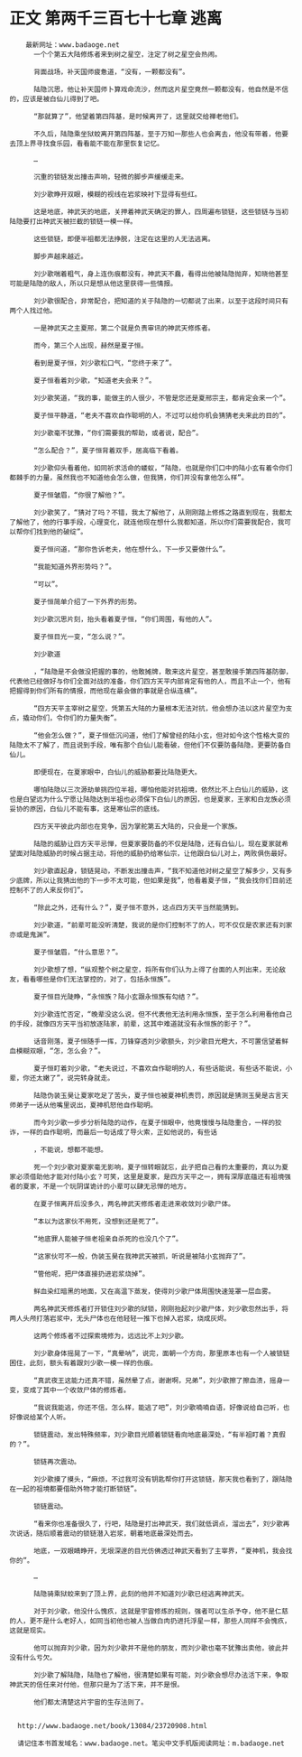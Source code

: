 # 正文 第两千三百七十七章 逃离
        最新网址：www.badaoge.net
          一个个第五大陆修炼者来到树之星空，注定了树之星空会热闹。
      
          背面战场，补天国师疲惫道，“没有，一颗都没有”。
      
          陆隐沉思，他让补天国师卜算戏命流沙，然而这片星空竟然一颗都没有，他自然是不信的，应该是被白仙儿得到了吧。
      
          “那就算了”，他望着第四阵基，是时候离开了，这里就交给禅老他们。
      
          不久后，陆隐乘坐狱蛟离开第四阵基，至于万知一那些人也会离去，他没有带着，他要去顶上界寻找食乐园，看看能不能在那里恢复记忆。
      
          …
      
          沉重的锁链发出撞击声响，轻微的脚步声缓缓走来。
      
          刘少歌睁开双眼，模糊的视线在岩浆映衬下显得有些红。
      
          这是地底，神武天的地底，关押着神武天确定的罪人，四周遍布锁链，这些锁链与当初陆隐要打出神武天被拦截的锁链一模一样。
      
          这些锁链，即便半祖都无法挣脱，注定在这里的人无法逃离。
      
          脚步声越来越近。
      
          刘少歌喘着粗气，身上连伤痕都没有，神武天不蠢，看得出他被陆隐抛弃，知晓他甚至可能是陆隐的敌人，所以只是想从他这里获得一些情报。
      
          刘少歌很配合，非常配合，把知道的关于陆隐的一切都说了出来，以至于这段时间只有两个人找过他。
      
          一是神武天之主夏邢，第二个就是负责审讯的神武天修炼者。
      
          而今，第三个人出现，赫然是夏子恒。
      
          看到是夏子恒，刘少歌松口气，“您终于来了”。
      
          夏子恒看着刘少歌，“知道老夫会来？”。
      
          刘少歌笑道，“我的事，能做主的人很少，不管是您还是夏邢宗主，都肯定会来一个”。
      
          夏子恒平静道，“老夫不喜欢自作聪明的人，不过可以给你机会猜猜老夫来此的目的”。
      
          刘少歌毫不犹豫，“你们需要我的帮助，或者说，配合”。
      
          “怎么配合？”，夏子恒背着双手，居高临下看着。
      
          刘少歌仰头看着他，如同祈求活命的蝼蚁，“陆隐，也就是你们口中的陆小玄有着令你们都棘手的力量，虽然我也不知道他会怎么做，但我猜，你们并没有拿他怎么样”。
      
          夏子恒皱眉，“你很了解他？”。
      
          刘少歌笑了，“猜对了吗？不错，我太了解他了，从刚刚踏上修炼之路直到现在，我都太了解他了，他的行事手段，心理变化，就连他现在想什么我都知道，所以你们需要我配合，我可以帮你们找到他的破绽”。
      
          夏子恒问道，“那你告诉老夫，他在想什么，下一步又要做什么”。
      
          “我能知道外界形势吗？”。
      
          “可以”。
      
          夏子恒简单介绍了一下外界的形势。
      
          刘少歌沉思片刻，抬头看着夏子恒，“你们周围，有他的人”。
      
          夏子恒目光一变，“怎么说？”。
      
          刘少歌道
      
          ，“陆隐是不会做没把握的事的，他敢摊牌，敢来这片星空，甚至敢接手第四阵基防御，代表他已经做好与你们全面对战的准备，你们四方天平内部肯定有他的人，而且不止一个，他有把握得到你们所有的情报，而他现在最会做的事就是合纵连横”。
      
          “四方天平主宰树之星空，凭第五大陆的力量根本无法对抗，他会想办法以这片星空为支点，撬动你们，令你们的力量失衡”。
      
          “他会怎么做？”，夏子恒低沉问道，他们了解曾经的陆小玄，但对如今这个性格大变的陆隐太不了解了，而且说到手段，唯有那个白仙儿能看破，但他们不仅要防备陆隐，更要防备白仙儿。
      
          即便现在，在夏家眼中，白仙儿的威胁都要比陆隐更大。
      
          哪怕陆隐以三次源劫单挑四位半祖，哪怕他能对抗祖境，依然比不上白仙儿的威胁，这也是白望远为什么宁愿让陆隐达到半祖也必须保下白仙儿的原因，也是夏家，王家和白龙族必须妥协的原因，白仙儿不能有事，这是寒仙宗的底线。
      
          四方天平彼此内部也在竞争，因为掌舵第五大陆的，只会是一个家族。
      
          陆隐的威胁让四方天平忌惮，但夏家要防备的不仅是陆隐，还有白仙儿，现在夏家就希望面对陆隐威胁的时候占据主动，将他的威胁扔给寒仙宗，让他跟白仙儿对上，两败俱伤最好。
      
          刘少歌直起身，锁链晃动，不断发出撞击声，“我不知道他对树之星空了解多少，又有多少底牌，所以让我猜出他的下一步不太可能，但如果是我”，他看着夏子恒，“我会找你们目前还控制不了的人来反你们”。
      
          “除此之外，还有什么？”，夏子恒不意外，这点四方天平当然能猜到。
      
          刘少歌道，“前辈可能没听清楚，我说的是你们控制不了的人，可不仅仅是农家还有刘家亦或是鬼渊”。
      
          夏子恒皱眉，“什么意思？”。
      
          刘少歌想了想，“纵观整个树之星空，将所有你们认为上得了台面的人列出来，无论敌友，看看哪些是你们无法掌控的，对了，包括永恒族”。
      
          夏子恒目光陡睁，“永恒族？陆小玄跟永恒族有勾结？”。
      
          刘少歌连忙否定，“晚辈没这么说，但不代表他无法利用永恒族，至于怎么利用看他自己的手段，就像四方天平当初放逐陆家，前辈，这其中难道就没有永恒族的影子？”。
      
          话音刚落，夏子恒随手一挥，刀锋穿透刘少歌额头，刘少歌目光瞪大，不可置信望着鲜血模糊双眼，“怎，怎么会？”。
      
          夏子恒盯着刘少歌，“老夫说过，不喜欢自作聪明的人，有些话能说，有些话不能说，小辈，你还太嫩了”，说完转身就走。
      
          陆隐伪装玉昊让夏家吃足了苦头，夏子恒也被夏神机责罚，原因就是猜测玉昊是古言天师弟子一话从他嘴里说出，夏神机怒他自作聪明。
      
          而今刘少歌一步步分析陆隐的动作，在夏子恒眼中，他竟慢慢与陆隐重合，一样的狡诈，一样的自作聪明，而最后一句话成了导火索，正如他说的，有些话
      
          ，不能说，想都不能想。
      
          死一个刘少歌对夏家毫无影响，夏子恒转眼就忘，此子把自己看的太重要的，真以为夏家必须借助他才能对付陆小玄？可笑，这里是夏家，是四方天平之一，拥有深厚底蕴还有祖境强者的夏家，不是一个玩阴谋诡计的小辈可以肆无忌惮的地方。
      
          在夏子恒离开后没多久，两名神武天修炼者走进来收敛刘少歌尸体。
      
          “本以为这家伙不用死，没想到还是死了”。
      
          “地底罪人能被子恒老祖亲自杀死的也没几个了”。
      
          “这家伙可不一般，伪装玉昊在我神武天被抓，听说是被陆小玄抛弃了”。
      
          “管他呢，把尸体直接扔进岩浆烧掉”。
      
          鲜血染红暗黑的地面，又在高温下蒸发，使得刘少歌尸体周围快速笼罩一层血雾。
      
          两名神武天修炼者打开锁住刘少歌的狱锁，刚刚抬起刘少歌尸体，刘少歌忽然出手，将两人头颅打落岩浆中，无头尸体也在他轻轻一推下也掉入岩浆，烧成灰烬。
      
          这两个修炼者不过探索境修为，远远比不上刘少歌。
      
          刘少歌身体摇晃了一下，“真晕呐”，说完，面朝一个方向，那里原本也有一个人被锁链困住，此刻，额头有着跟刘少歌一模一样的伤痕。
      
          “真武夜王这能力还真不错，虽然晕了点，谢谢啊，兄弟”，刘少歌擦了擦血渍，摇身一变，变成了其中一个收敛尸体的修炼者。
      
          “我说我能逃，你还不信，怎么样，能逃了吧”，刘少歌喃喃自语，好像说给自己听，也好像说给某个人听。
      
          锁链震动，发出特殊频率，刘少歌目光顺着锁链看向地底最深处，“有半祖盯着？真假的？”。
      
          锁链再次震动。
      
          刘少歌摸了摸头，“麻烦，不过我可没有钥匙帮你打开这锁链，那天我也看到了，跟陆隐在一起的祖境都要借助外物才能打断锁链”。
      
          锁链震动。
      
          “看来你也准备很久了，行吧，陆隐是打出神武天，我们就低调点，溜出去”，刘少歌再次说话，随后顺着震动的锁链潜入岩浆，朝着地底最深处而去。
      
          地底，一双眼睛睁开，无垠深邃的目光仿佛透过神武天看到了主宰界，“夏神机，我会找你的”。
      
          …
      
          陆隐骑乘狱蛟来到了顶上界，此刻的他并不知道刘少歌已经逃离神武天。
      
          对于刘少歌，他没什么愧疚，这就是宇宙修炼的规则，强者可以生杀予夺，他不是仁慈的人，更不是什么老好人，如同当初他也被人当做白肉扔进托浮星一样，那些人同样不会愧疚，这就是现实。
      
          他可以抛弃刘少歌，因为刘少歌并不是他的朋友，而刘少歌也毫不犹豫出卖他，彼此并没有什么亏欠。
      
          刘少歌了解陆隐，陆隐也了解他，很清楚如果有可能，刘少歌会想尽办法活下来，争取神武天的信任来对付他，但那只是为了活下来，并不是恨。
      
          他们都太清楚这片宇宙的生存法则了。
      
      
      http://www.badaoge.net/book/13084/23720908.html
      
      请记住本书首发域名：www.badaoge.net。笔尖中文手机版阅读网址：m.badaoge.net